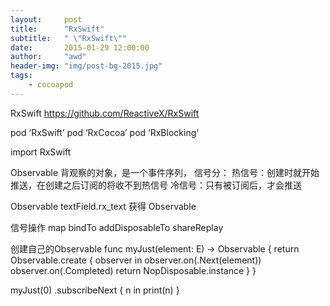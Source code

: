 ```yaml
---
layout:     post
title:      "RxSwift"
subtitle:   " \"RxSwift\""
date:       2015-01-29 12:00:00
author:     "awd"
header-img: "img/post-bg-2015.jpg"
tags:
    - cocoapod
---
```

RxSwift
https://github.com/ReactiveX/RxSwift


pod ‘RxSwift’
pod ‘RxCocoa’
pod ‘RxBlocking’

import RxSwift




Observable 背观察的对象，是一个事件序列，
信号分：
热信号：创建时就开始推送，在创建之后订阅的将收不到热信号
冷信号：只有被订阅后，才会推送


Observable
textField.rx_text 获得 Observable<String>



信号操作
map
bindTo
addDisposableTo
shareReplay



创建自己的Observable
func myJust<E>(element: E) -> Observable<E> {
    return Observable.create { observer in
        observer.on(.Next(element))
        observer.on(.Completed)
        return NopDisposable.instance
    }
}

myJust(0)
    .subscribeNext { n in
      print(n)
    }
